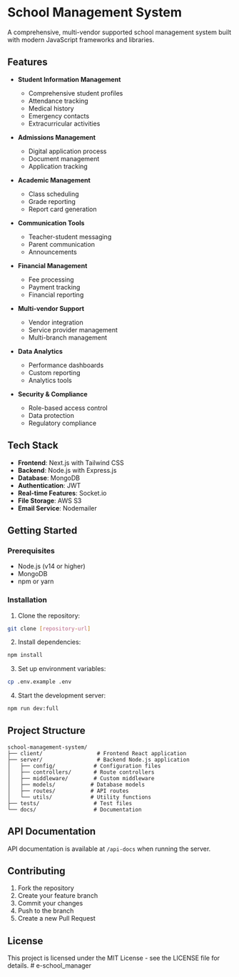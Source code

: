 # School Management System

A comprehensive, multi-vendor supported school management system built with modern JavaScript frameworks and libraries.

## Features

- **Student Information Management**
  - Comprehensive student profiles
  - Attendance tracking
  - Medical history
  - Emergency contacts
  - Extracurricular activities

- **Admissions Management**
  - Digital application process
  - Document management
  - Application tracking

- **Academic Management**
  - Class scheduling
  - Grade reporting
  - Report card generation

- **Communication Tools**
  - Teacher-student messaging
  - Parent communication
  - Announcements

- **Financial Management**
  - Fee processing
  - Payment tracking
  - Financial reporting

- **Multi-vendor Support**
  - Vendor integration
  - Service provider management
  - Multi-branch management

- **Data Analytics**
  - Performance dashboards
  - Custom reporting
  - Analytics tools

- **Security & Compliance**
  - Role-based access control
  - Data protection
  - Regulatory compliance

## Tech Stack

- **Frontend**: Next.js with Tailwind CSS
- **Backend**: Node.js with Express.js
- **Database**: MongoDB
- **Authentication**: JWT
- **Real-time Features**: Socket.io
- **File Storage**: AWS S3
- **Email Service**: Nodemailer

## Getting Started

### Prerequisites

- Node.js (v14 or higher)
- MongoDB
- npm or yarn

### Installation

1. Clone the repository:
```bash
git clone [repository-url]
```

2. Install dependencies:
```bash
npm install
```

3. Set up environment variables:
```bash
cp .env.example .env
```

4. Start the development server:
```bash
npm run dev:full
```

## Project Structure

```
school-management-system/
├── client/                 # Frontend React application
├── server/                 # Backend Node.js application
│   ├── config/            # Configuration files
│   ├── controllers/       # Route controllers
│   ├── middleware/        # Custom middleware
│   ├── models/           # Database models
│   ├── routes/           # API routes
│   └── utils/            # Utility functions
├── tests/                 # Test files
└── docs/                  # Documentation
```

## API Documentation

API documentation is available at `/api-docs` when running the server.

## Contributing

1. Fork the repository
2. Create your feature branch
3. Commit your changes
4. Push to the branch
5. Create a new Pull Request

## License

This project is licensed under the MIT License - see the LICENSE file for details. # e-school_manager
